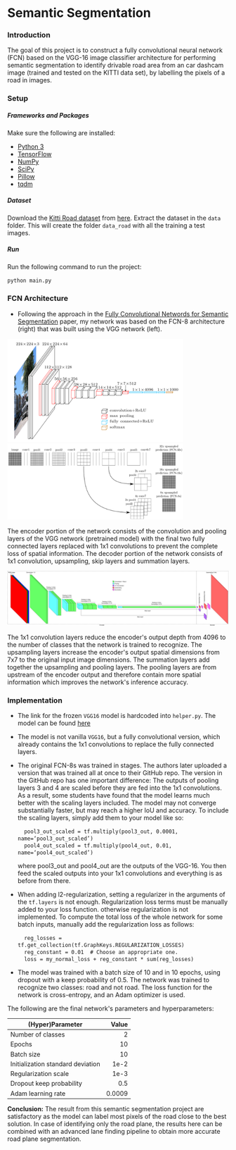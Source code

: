 # Semantic Segmentation
### Introduction
The goal of this project is to construct a fully convolutional neural network (FCN) based on the VGG-16 image classifier architecture for performing semantic segmentation to identify drivable road area from an car dashcam image (trained and tested on the KITTI data set), by labelling the pixels of a road in images.

### Setup
##### Frameworks and Packages
Make sure the following are installed:
 - [Python 3](https://www.python.org/)
 - [TensorFlow](https://www.tensorflow.org/)
 - [NumPy](http://www.numpy.org/)
 - [SciPy](https://www.scipy.org/)
 - [Pillow](https://python-pillow.org/)
 - [tqdm](https://pypi.python.org/pypi/tqdm)
 
##### Dataset
Download the [Kitti Road dataset](http://www.cvlibs.net/datasets/kitti/eval_road.php) from [here](http://www.cvlibs.net/download.php?file=data_road.zip).  Extract the dataset in the `data` folder.  This will create the folder `data_road` with all the training a test images.

##### Run
Run the following command to run the project:
```
python main.py
```

### FCN Architecture
- Following the approach in the [Fully Convolutional Networds for Semantic Segmentation](https://arxiv.org/pdf/1605.06211.pdf) paper, my network was based on the FCN-8 architecture (right) that was built using the VGG network (left). 

<img src="./images/VGG.jpg" width="400"><img src="./images/fcn.jpg" width="400">

The encoder portion of the network consists of the convolution and pooling layers of the VGG network (pretrained model) with the final two fully connected layers replaced with 1x1 convolutions to prevent the complete loss of spatial information. The decoder portion of the network consists of 1x1 convolution, upsampling, skip layers and summation layers.

<img src="./images/fcn8.jpg" width="800">

The 1x1 convolution layers reduce the encoder's output depth from 4096 to the number of classes that the network is trained to recognize. The upsampling layers increase the encoder's output spatial dimensions from 7x7 to the original input image dimensions. The summation layers add together the upsampling and pooling layers. The pooling layers are from upstream of the encoder output and therefore contain more spatial information which improves the network's inference accuracy.

### Implementation
- The link for the frozen `VGG16` model is hardcoded into `helper.py`.  The model can be found [here](https://s3-us-west-1.amazonaws.com/udacity-selfdrivingcar/vgg.zip)

- The model is not vanilla `VGG16`, but a fully convolutional version, which already contains the 1x1 convolutions to replace the fully connected layers. 

- The original FCN-8s was trained in stages. The authors later uploaded a version that was trained all at once to their GitHub repo.  The version in the GitHub repo has one important difference: The outputs of pooling layers 3 and 4 are scaled before they are fed into the 1x1 convolutions.  As a result, some students have found that the model learns much better with the scaling layers included. The model may not converge substantially faster, but may reach a higher IoU and accuracy. To include the scaling layers, simply add them to your model like so:

        pool3_out_scaled = tf.multiply(pool3_out, 0.0001, name=‘pool3_out_scaled’)
        pool4_out_scaled = tf.multiply(pool4_out, 0.01, name=‘pool4_out_scaled’)

    where pool3_out and pool4_out are the outputs of the VGG-16. You then feed the scaled outputs into your 1x1 convolutions and everything is as before from there.

- When adding l2-regularization, setting a regularizer in the arguments of the `tf.layers` is not enough. Regularization loss terms must be manually added to your loss function. otherwise regularization is not implemented. To compute the total loss of the whole network for some batch inputs, manually add the regularization loss as follows:

        reg_losses = tf.get_collection(tf.GraphKeys.REGULARIZATION_LOSSES)
        reg_constant = 0.01  # Choose an appropriate one.
        loss = my_normal_loss + reg_constant * sum(reg_losses)
        
- The model was trained with a batch size of 10 and in 10 epochs, using dropout with a keep probability of 0.5. 
    The network was trained to recognize two classes: road and not road.
    The loss function for the network is cross-entropy, and an Adam optimizer is used.

The following are the final network's parameters and hyperparameters:

| (Hyper)Parameter                  | Value   |
| --------------------------------- |--------:|
| Number of classes                 | 2       |
| Epochs                            | 10      |
| Batch size                        | 10      |
| Initialization standard deviation | 1e-2    |
| Regularization scale              | 1e-3    |
| Dropout keep probability          | 0.5     |
| Adam learning rate                | 0.0009  |


**Conclusion:**
The result from this semantic segmentation project are satisfactory as the model can label most pixels of the road close to the best solution. In case of identifying only the road plane, the results here can be combined with an advanced lane finding pipeline to obtain more accurate road plane segmentation.

